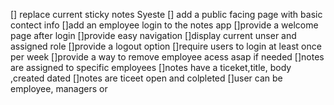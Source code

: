 [] replace current sticky notes Syeste
[] add a public facing page with basic contect info
[]add an employee login to the notes app
[]provide a welcome page after login
[]provide easy navigation
[]display current unser and assigned role
[]provide a logout option
[]require users to login at least once per week
[]provide a way to remove employee acess asap if needed
[]notes are assigned to specific employees
[]notes have a ticeket,title, body ,created dated
[]notes are ticeet open and colpleted
[]user can be employee, managers or